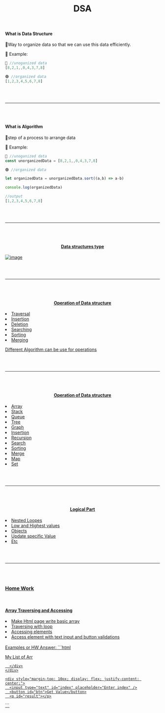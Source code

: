<h1 align="center"><strong>DSA</strong></h1>

<br/>
<h4><strong>What is Data Structure</strong></h3>
🚩Way to organize data so that we can use this data efficiently.

📝 Example:

```js
🔴 //unoganized data
[8,2,1,,0,4,3,7,8]

🟢 //organized data
[1,2,3,4,5,6,7,8]
```




<br/><br/>
<hr/>
<br/><br/>

<h4><strong>What is Algorithm</strong></h3>
🚩step of a process to arrange data

📝 Example:

```js
🔴 //unoganized data
const unorganizedData = [8,2,1,,0,4,3,7,8]

🟢 //organized data

let organizedData = unorganizedData.sort((a,b) => a-b)

console.log(organizedData)

//output
[1,2,3,4,5,6,7,8]
```

<br/><br/>
<hr/>
<br/><br/>


<h4 align="center"><u><strong>Data structures type</strong><u></h3>

![image](https://github.com/user-attachments/assets/8e19d708-b52c-4dc3-b22a-2c55a4092d65)


<br/><br/>
<hr/>
<br/><br/>

<h4 align="center"><u><strong>Operation of Data structure</strong><u></h3>
<u>
  <li>Traversal</li>
  <li>Insertion</li>
  <li>Deletion</li>
  <li>Searching</li>
  <li>Sorting</li>
  <li>Merging</li>
</u>

Different Algorithm can be use for operations


<br/><br/>
<hr/>
<br/><br/>

<h4 align="center"><u><strong>Operation of Data structure</strong><u></h3>  
<u>
  <li>Array</li>
  <li>Stack</li>
  <li>Queue</li>
  <li>Tree</li>
  <li>Graph</li>
  <li>Insertion</li>
  <li>Recursion</li>
  <li>Search</li>
  <li>Sorting</li>
  <li>Merge</li>
  <li>Map</li>
  <li>Set</li>
</u>


<br/><br/>
<hr/>
<br/><br/>

<h4 align="center"><u><strong>Logical Part</strong><u></h3>  
<u>
  <li>Nested Loopes</li>
  <li>Low and Highest values</li>
  <li>Objects</li>
  <li>Update specific Value</li>
  <li>Etc</li>
</u>



<br/><br/>
<hr/>
<br/><br/>

<h3><u><strong>Home Work</strong><u></h3>  
<br/>
<h4><u><strong>Array Traversing and Accessing</strong><u></h3>  
<u>
  <li>Make Html page write basic array</li>
  <li>Traversing with loop</li>
  <li>Accessing elements</li>
  <li>Access element with text input and button validations</li>

</u>


<br/>
Examples or HW Answer:
```html

<!DOCTYPE html>
<html lang="en">
  <head>
    <meta charset="UTF-8" />
    <meta name="viewport" content="width=device-width, initial-scale=1.0" />
    <title>Document</title>

   
  </head>
  <body>
    <div>
      <p>My List of Arr</p>
      <div  id ="arrList"></div>

      </div>
    </div>

    <div style="margin-top: 10px; display: flex; justify-content: center;">
      <input type="text" id="index" placeholder="Enter index" />
      <button id="btn">Get Value</button>
      <p id="result"></p>

 <script>
      const arr = [
        44, 1, 5, 6, 1, 4, 6, 3, 7, 8, 9, 41, 25, 62, 14, 53, 12, 13, 14, 15,
        16, 17, 18, 19, 20, 21, 22, 23, 24, 25, 26, 27, 28, 29, 30,
      ];
// traversing with loop
      for (let i = 0; i < arr.length; i++) {
        // document.write(`arr index ${i} : ${arr[i]} <br>`);
     document.getElementById("arrList").innerHTML += `arr index ${i} : ${arr[i]} <br>`;

      }
    
      // Access element with text input and button validations
      document.getElementById("btn").addEventListener("click", async() => {
        const input = document.getElementById("index").value;
        console.log(input);
          if(parseInt(input) >= 0 && parseInt(input) < arr.length && !isNaN(parseInt(input))){
              alert(`arr index ${input} : ${arr[input]}`); {
               const errInput= await prompt(`please enter a valid index under ${arr.length}`);
            if(errInput >= 0 && errInput < arr.length && !isNaN(errInput)){
                alert(`arr index ${errInput} : ${arr[errInput]}`);}
            else {
                 const reErrInput= await prompt(`please enter a valid index under ${arr.length}`);
                    alert(`arr index ${reErrInput} : ${arr[reErrInput]}`);
                  }
            }
            }
        });
        
    </script>

  </body>
</html>
```

